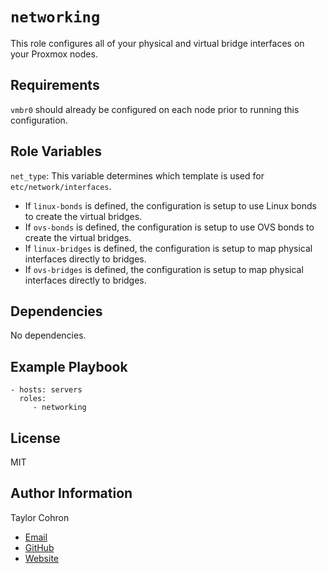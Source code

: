 `networking`
=========

This role configures all of your physical and virtual bridge interfaces on your Proxmox nodes.

Requirements
------------

`vmbr0` should already be configured on each node prior to running this configuration. 

Role Variables
--------------

`net_type`: This variable determines which template is used for `etc/network/interfaces`.
  * If `linux-bonds` is defined, the configuration is setup to use Linux bonds to create the virtual bridges.
  * If `ovs-bonds` is defined, the configuration is setup to use OVS bonds to create the virtual bridges.
  * If `linux-bridges` is defined, the configuration is setup to map physical interfaces directly to bridges.
  * If `ovs-bridges` is defined, the configuration is setup to map physical interfaces directly to bridges.

Dependencies
------------

No dependencies.

Example Playbook
----------------

    - hosts: servers
      roles:
         - networking

License
-------

MIT

Author Information
------------------

Taylor Cohron  

* [Email](taylorcohrontech@gmail.com)
* [GitHub](https://github.com/untraceablez)
* [Website](https://taylorcohron.me)